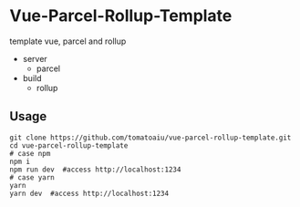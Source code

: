 # Vue-Parcel-Rollup-Template
template vue, parcel and rollup
- server
  - parcel
- build
  - rollup

## Usage
```
git clone https://github.com/tomatoaiu/vue-parcel-rollup-template.git
cd vue-parcel-rollup-template
# case npm
npm i
npm run dev  #access http://localhost:1234
# case yarn 
yarn
yarn dev  #access http://localhost:1234
```